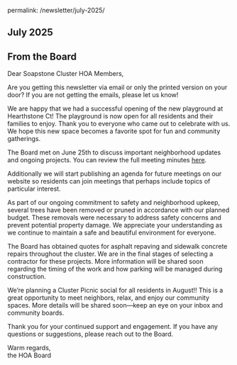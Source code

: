 permalink: /newsletter/july-2025/

## July 2025

## From the Board

Dear Soapstone Cluster HOA Members,  

Are you getting this newsletter via email or only the printed version on your door? If you are not getting the emails, please let us know!   

We are happy that we had a successful opening of the new playground at Hearthstone Ct! The playground is now open for all residents and their families to enjoy. Thank you to everyone who came out to celebrate with us. We hope this new space becomes a favorite spot for fun and community gatherings.  

The Board met on June 25th to discuss important neighborhood updates and ongoing projects. You can review the full meeting minutes [here](https://docs.google.com/document/d/150aUbATtclEOruhWcjXPtM-_x2dfFBnXbxuN0ZzzVHs/edit?usp=drive_link).  

Additionally we will start publishing an agenda for future meetings on our website so residents can join meetings that perhaps include topics of particular interest.   

As part of our ongoing commitment to safety and neighborhood upkeep, several trees have been removed or pruned in accordance with our planned budget. These removals were necessary to address safety concerns and prevent potential property damage. We appreciate your understanding as we continue to maintain a safe and beautiful environment for everyone.  

The Board has obtained quotes for asphalt repaving and sidewalk concrete repairs throughout the cluster. We are in the final stages of selecting a contractor for these projects. More information will be shared soon regarding the timing of the work and how parking will be managed during construction.   

We’re planning a Cluster Picnic social for all residents in August!! This is a great opportunity to meet neighbors, relax, and enjoy our community spaces. More details will be shared soon—keep an eye on your inbox and community boards.  

Thank you for your continued support and engagement. If you have any questions or suggestions, please reach out to the Board.  

Warm regards,  
the HOA Board
